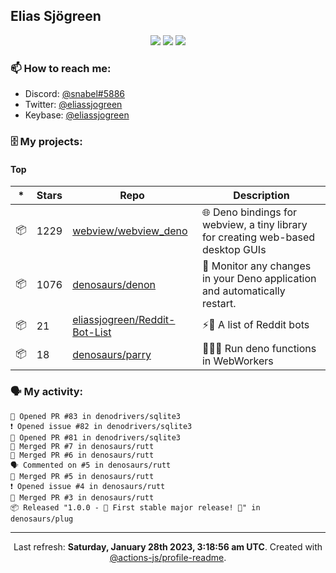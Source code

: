 ## Elias Sjögreen

<p align="center">
  <img src="https://img.shields.io/badge/🎂-dec. 2003-success" />
  <img src="https://img.shields.io/badge/🌎-Stockholm-informational" />
  <img src="https://img.shields.io/badge/👦-He/Him-informational" />
</p>

### 📫 How to reach me:

- Discord: [@snabel#5886](https://discord.com/users/267978757799673866)
- Twitter: [@eliassjogreen](https://twitter.com/eliassjogreen)
- Keybase: [@eliassjogreen](https://keybase.io/eliassjogreen)

### 🗄 My projects:

#### Top
|*|Stars|Repo|Description|
|---|---|---|---|
| 📦 | 1229 | [webview/webview_deno](https://github.com/webview/webview_deno) | 🌐 Deno bindings for webview, a tiny library for creating web-based desktop GUIs |
| 📦 | 1076 | [denosaurs/denon](https://github.com/denosaurs/denon) | 👀 Monitor any changes in your Deno application and automatically restart. |
| 📦 | 21 | [eliassjogreen/Reddit-Bot-List](https://github.com/eliassjogreen/Reddit-Bot-List) | ⚡️🤖 A list of Reddit bots |
| 📦 | 18 | [denosaurs/parry](https://github.com/denosaurs/parry) | 👷🏽‍♂️ Run deno functions in WebWorkers |

### 🗣 My activity:

```
💪 Opened PR #83 in denodrivers/sqlite3
❗️ Opened issue #82 in denodrivers/sqlite3
💪 Opened PR #81 in denodrivers/sqlite3
🎉 Merged PR #7 in denosaurs/rutt
🎉 Merged PR #6 in denosaurs/rutt
🗣 Commented on #5 in denosaurs/rutt
🎉 Merged PR #5 in denosaurs/rutt
❗️ Opened issue #4 in denosaurs/rutt
🎉 Merged PR #3 in denosaurs/rutt
📦 Released "1.0.0 - 🎉 First stable major release! 🎉" in denosaurs/plug
```

------------
<p align="center">Last refresh: <b>Saturday, January 28th 2023, 3:18:56 am UTC</b>. Created with <a href=https://github.com/marketplace/actions/profile-readme>@actions-js/profile-readme</a>.</p>
